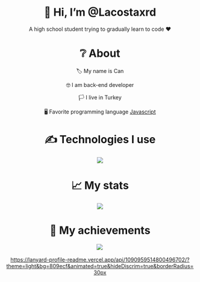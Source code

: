 <div align="center">
<h1> 👋 Hi, I’m @Lacostaxrd </h1>
<p> A high school student trying to gradually learn to code ❤ </p>
  
<h1> ❔ About </h1>
  <p> 🏷 My name is Can </p>
  <p> 🤓 I am back-end developer </p>
  <p> 🏳 I live in Turkey </p>
  <p> 🖥 Favorite programming language <a href="https://tr.wikipedia.org/wiki/JavaScript"> Javascript </a> </p>


<h1> ✍ Technologies I use </h1>
<img src="https://skillicons.dev/icons?i=js,ts,cs,react,nodejs,mongodb,html,css,vscode,atom,discord&theme=dark" />

<h1> 📈 My stats </h1>
<img src="https://github-readme-stats.vercel.app/api?username=Lacostaxrd&show_icons=true&theme=dark" />

<h1> 💎 My achievements </h1>
<img src="https://github-profile-trophy.vercel.app/?username=Lacostaxrd&theme=onedark" /> 

https://lanyard-profile-readme.vercel.app/api/1090959514800496702/?theme=light&bg=809ecf&animated=true&hideDiscrim=true&borderRadius=30px
